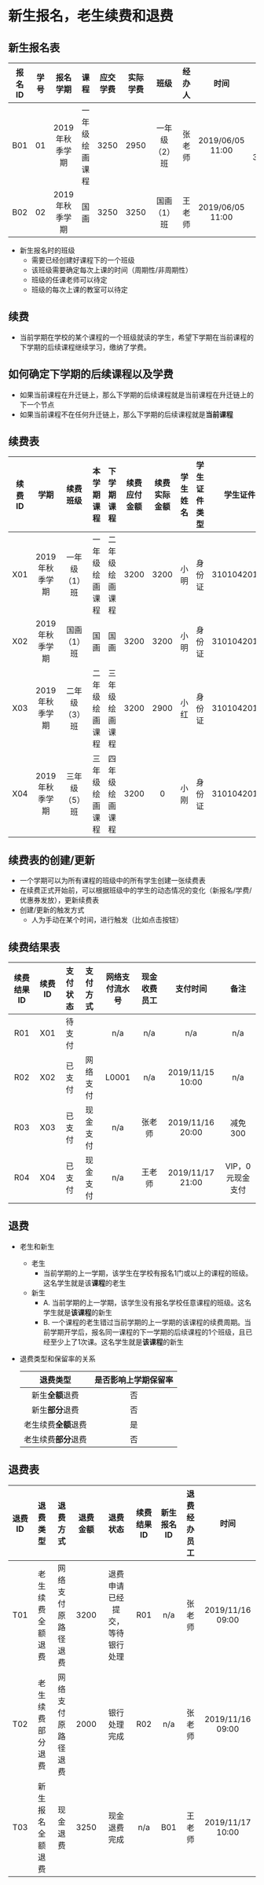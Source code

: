 # 新生报名，老生续费和退费

## 新生报名表

| 报名ID | 学号 | 报名学期 | 课程 | 应交学费 | 实际学费 | 班级 | 经办人 | 时间 | 备注 |
| :--: | :--: | :--: | :--: | :--: | :--: | :--: | :--: | :--: | :--: |
| B01 | 01 | 2019年秋季学期 | 一年级绘画课程 | 3250 | 2950 | 一年级（2）班 | 张老师 | 2019/06/05 11:00 | 减免300 |
| B02 | 02 | 2019年秋季学期 | 国画 | 3250 | 3250 | 国画（1）班 | 王老师 | 2019/06/05 11:00 | |

* 新生报名时的班级
  * 需要已经创建好课程下的一个班级
  * 该班级需要确定每次上课的时间（周期性/非周期性）
  * 班级的任课老师可以待定
  * 班级的每次上课的教室可以待定

## 续费
* 当前学期在学校的某个课程的一个班级就读的学生，希望下学期在当前课程的下学期的后续课程继续学习，缴纳了学费。

## 如何确定下学期的后续课程以及学费
   * 如果当前课程在升迁链上，那么下学期的后续课程就是当前课程在升迁链上的下一个节点
   * 如果当前课程不在任何升迁链上，那么下学期的后续课程就是**当前课程**

## 续费表

| 续费ID | 学期 | 续费班级 | 本学期课程 | 下学期课程 | 续费应付金额 | 续费实际金额 | 学生姓名 | 学生证件类型 | 学生证件号码 | 联系电话 |  备注 |
| :--: | :--: | :--: | :--: | :--: | :--: | :--: | :--: | :--: | :--: | :--: | :--: |
| X01 | 2019年秋季学期 | 一年级（1）班 | 一年级绘画课程 | 二年级绘画课程 | 3200 | 3200 | 小明 | 身份证 | 31010420120101 | 13600136000 | |
| X02 | 2019年秋季学期 | 国画（1）班 | 国画 | 国画  | 3200 | 3200 |  小明 | 身份证 | 31010420120101 | 13600136000 | |
| X03 | 2019年秋季学期 | 二年级（3）班 | 二年级绘画课程 | 三年级绘画课程  | 3200 | 2900 | 小红 | 身份证 | 31010420110202 | 13800138000 | 减免300 |
| X04 | 2019年秋季学期 | 三年级（5）班 | 三年级绘画课程 | 四年级绘画课程 | 3200 | 0 | 小刚 | 身份证 | 31010420100303 | 13500135000 | VIP全免，现金0元续费 |

## 续费表的创建/更新
* 一个学期可以为所有课程的班级中的所有学生创建一张续费表
* 在续费正式开始前，可以根据班级中的学生的动态情况的变化（新报名/学费/优惠券发放），更新续费表
* 创建/更新的触发方式
  * 人为手动在某个时间，进行触发（比如点击按钮）

## 续费结果表

| 续费结果ID | 续费ID | 支付状态 | 支付方式 | 网络支付流水号 | 现金收费员工 | 支付时间 | 备注 |
| :--: | :--: | :--: | :--: | :--: | :--: | :--: | :--: | 
| R01 | X01 | 待支付 | | n/a | n/a | n/a | n/a |
| R02 | X02 | 已支付 | 网络支付 | L0001 | n/a | 2019/11/15 10:00  | n/a |
| R03 | X03 | 已支付 | 现金支付 |  n/a | 张老师 | 2019/11/16 20:00 | 减免300 |
| R04 | X04 | 已支付 | 现金支付 |  n/a | 王老师  | 2019/11/17 21:00 | VIP，0元现金支付 |

## 退费
* 老生和新生
  * 老生
    * 当前学期的上一学期，该学生在学校有报名1门或以上的课程的班级。这名学生就是该**课程**的老生
  * 新生
    * A. 当前学期的上一学期，该学生没有报名学校任意课程的班级。这名学生就是**该课程**的新生
    * B. 一个课程的老生错过当前学期的上一学期的该课程的续费周期。当前学期开学后，报名同一课程的下一学期的后续课程的1个班级，且已经至少上了1次课。这名学生就是**该课程**的新生
    
* 退费类型和保留率的关系

  | 退费类型 | 是否影响上学期保留率 |
  | :--: | :--: |
  | 新生**全额**退费 | 否 |
  | 新生**部分**退费 | 否 |
  | 老生续费**全额**退费 | 是 |
  | 老生续费**部分**退费 | 否 |

## 退费表

| 退费ID | 退费类型 | 退费方式 | 退费金额 | 退费状态 | 续费结果ID | 新生报名ID | 退费经办员工 | 时间 |
| :--: | :--: | :--: | :--: | :--: | :--: | :--: | :--: | :--: |
| T01 | 老生续费全额退费 | 网络支付原路径退费 | 3200 | 退费申请已经提交，等待银行处理 | R01 | n/a | 张老师 | 2019/11/16 09:00 | |
| T02 | 老生续费部分退费 | 网络支付原路径退费 | 2000 | 银行处理完成 | R02 | n/a | 张老师 | 2019/11/16 09:00 | |
| T03 | 新生报名全额退费 | 现金退费 | 3250 | 现金退费完成 | n/a | B01 | 王老师 | 2019/11/17 10:00 | |
